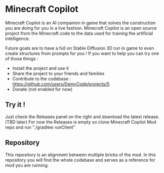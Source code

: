 # Minecraft Copilot

Minecraft Copilot is an AI companion in game that solves the construction you are doing for you in a live fashion.
Minecraft Copilot is an open source project from the Minecraft code to the data used for training the artificial intelligence.

Future goals are to have a full on Stable Diffusion 3D run in game to even create structures from prompts for you !
If you want to help you can try one of those things :
- Install the project and use it
- Share the project to your friends and families
- Contribute to the codebase : https://github.com/users/DemyCode/projects/5
- Donate (not enabled for now)

## Try it !

Just check the Releases panel on the right and download the latest release. (TBD later)
For now the Releases is empty so clone Minecraft Copilot Mod repo and run "./gradlew runClient"

## Repository

This repository is an alignment between multiple bricks of the mod.
In this repository you will find the whole codebase and serves as a reference for mod you are running.
